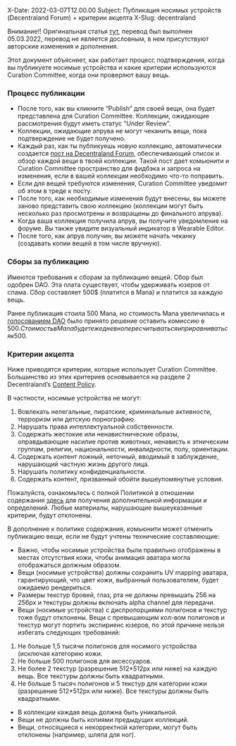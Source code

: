 X-Date: 2022-03-07T12.00.00 Subject: Публикация носимых устройств (Decentraland Forum) + критерии акцепта X-Slug: decentraland

Внимание!! Оригинальная статья [тут](https://docs.decentraland.org/decentraland/publishing-wearables/), перевод был выполнен 05.03.2022, перевод не является дословным, в нем присутствуют авторские изменения и дополнения.

Этот документ объясняет, как работает процесс подтверждения, когда вы публикуете носимые устройства и какие критерии используются Curation Committee, когда они проверяют вашу вещь. 

### Процесс публикации

+ После того, как вы кликните “Publish” для своей вещи, она будет представлена для Curation Committee. Коллекции, ожидающие рассмотрения будут иметь статус “Under Review”.
+ Коллекции, ожидающие апрува не могут чеканить вещи, пока подтверждение не будет получено.
+ Каждый раз, как ты публикуешь новую коллекцию, автоматически создается [пост на Decentraland Forum](https://forum.decentraland.org/c/community-wearables/12), обеспечивающий список и обзор каждой вещи в твоей коллекции. Такой пост дает комьюнити и Curation Committee пространство для фидбэка и запроса на изменения, если в вашей коллекции необходимо что-то поправить.
+ Если для вещей требуются изменения, Curation Committee уведомит об этом в треде к посту. 
+ После того, как необходимые изменения будут внесены, вы можете заново представить свою коллекцию (коллекции могут быть несколько раз просмотрены и возвращены до финального апрува).
+ Когда ваша коллекция получила апрув, вы получите уведомление на форуме. Вы также увидите визуальный индикатор в Wearable Editor.
+ После того, как апрув получин, вы можете начать чеканку (создавать копии вещей в том числе вручную).

### Сборы за публикацию

Имеются требования к сборам за публикацию вещей. Сбор был одобрен DAO. Эта плата существует, чтобы удерживать юзеров от спама. Сбор составляет 500$ (платится в Mana) и платится за каждую вещь. 

Ранее публикация стоила 500 Mana, но стоимость Mana увеличилась и [голосованием DAO](https://decentraland.org/blog/project-updates/dao-committee-report-11/) было принято решение оставить комиссию в 500$. Стоимость в Mana будет ежедневно пересчитываться и приравниваться к 500$.

### Критерии акцепта

Ниже приводятся критерии, которые использует Curation Committee. Большинство из этих критериев основывается на разделе 2 Decentraland’s [Content Policy](https://decentraland.org/content/). 

В частности, носимые устройства не могут:

1.	Вовлекать нелегальные, пиратские, криминальные активности, терроризм или детскую порнографию.
2.	Нарушать права интеллектуальной собственности.
3.	Содержать жестокие или ненавистнические образы, оправдывающие насилие против животных, ненависть к этническим группам, религии, национальности, инвалидности, полу, ориентации.
4.	Содержать контент ложный, неточный, вводимый в заблуждение, нарушающий частную жизнь другого лица.
5.	Нарушать политику конфиденциальности.
6.	Содержать контент, призванный обойти вышеупомянутые условия.

Пожалуйста, ознакомьтесь с полной Политикой в отношении содержания [здесь](https://decentraland.org/content/) для получения дополнительной информации и определений. Любые материалы, нарушающие вышеуказанные критерии, будут отклонены.

В дополнение к политике содержания, комьюнити может отменить публикацию вещи, если не будут учтены технические составляющие:

+ Важно, чтобы носимые устройства были правильно отображены в местах отсутствия кожи, чтобы анимация аватара могла отображаться должным образом. 
+ Вещи (носимые устройства) должны сохранить UV mapping аватара, гарантирующий, что цвет кожи, выбранный пользователем, будет ожидаемо рендериться.
+ Размеры текстур бровей, глаз, рта не должны превышать 256 на 256px и текстуры должны включать alpha channel для передачи.
+ Вещи (носимые устройства) с диспропорциями полигонов и текстур тоже будут отклонены. Вещи с превышающим кол-вом полигонов и текстур могут портить экспириенс юзеров, по этой причине нельзя избегать следующих требований:
1.	Не больше 1,5 тысячи полигонов для носимого устройства (исключая категорию кожи.
2.	Не больше 500 полигонов для аксессуаров. 
3.	Не более 2 текстур (разрешение 512*512px или ниже) на каждую вещь. Все текстуры должны быть квадратными.
4.	Не больше 5 тысяч полигонов и 5 текстур для категории кожи (разрешение 512*512px или ниже). Все текстуры должны быть квадратными.
+ В коллекции каждая вещь должна быть уникальной.
+ Вещи не должны быть копиями предыдущих коллекций.
+ Вещи, относящиеся к некорректной категории, могут быть отклонены (например, шляпа для ног).


